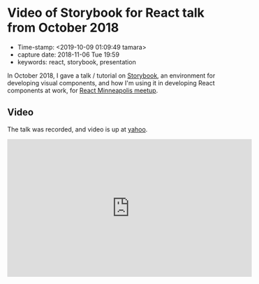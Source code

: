 # Video of Storybook for React talk from October 2018

- Time-stamp: <2019-10-09 01:09:49 tamara>
- capture date: 2018-11-06 Tue 19:59
- keywords: react, storybook, presentation

In October 2018, I gave a talk / tutorial on [Storybook](https://storybook.js.org/basics/introduction/), an environment for developing visual components, and how I'm using it in developing React components at work, for [React Minneapolis meetup](https://twitter.com/ReactMpls).

## Video

The talk was recorded, and video is up at [yahoo](https://youtu.be/9B-IB2U3qSI).

<iframe width="560" height="315" src="https://www.youtube.com/embed/9B-IB2U3qSI" frameborder="0" allow="accelerometer; autoplay; encrypted-media; gyroscope; picture-in-picture" allowfullscreen></iframe>
